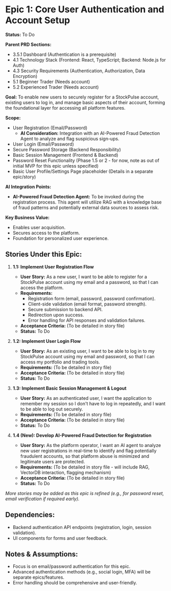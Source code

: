 # Epic 1: Core User Authentication and Account Setup

**Status:** To Do

**Parent PRD Sections:**

- 3.5.1 Dashboard (Authentication is a prerequisite)
- 4.1 Technology Stack (Frontend: React, TypeScript; Backend: Node.js for Auth)
- 4.3 Security Requirements (Authentication, Authorization, Data Encryption)
- 5.1 Beginner Trader (Needs account)
- 5.2 Experienced Trader (Needs account)

**Goal:** To enable new users to securely register for a StockPulse account, existing users to log in, and manage basic aspects of their account, forming the foundational layer for accessing all platform features.

**Scope:**

- User Registration (Email/Password)
  - **AI Consideration:** Integration with an AI-Powered Fraud Detection Agent to analyze and flag suspicious sign-ups.
- User Login (Email/Password)
- Secure Password Storage (Backend Responsibility)
- Basic Session Management (Frontend & Backend)
- Password Reset Functionality (Phase 1.5 or 2 - for now, note as out of initial MVP for this epic unless specified)
- Basic User Profile/Settings Page placeholder (Details in a separate epic/story)

**AI Integration Points:**

- **AI-Powered Fraud Detection Agent:** To be invoked during the registration process. This agent will utilize RAG with a knowledge base of fraud patterns and potentially external data sources to assess risk.

**Key Business Value:**

- Enables user acquisition.
- Secures access to the platform.
- Foundation for personalized user experience.

## Stories Under this Epic:

1.  **1.1: Implement User Registration Flow**

    - **User Story:** As a new user, I want to be able to register for a StockPulse account using my email and a password, so that I can access the platform.
    - **Requirements:**
      - Registration form (email, password, password confirmation).
      - Client-side validation (email format, password strength).
      - Secure submission to backend API.
      - Redirection upon success.
      - Error handling for API responses and validation failures.
    - **Acceptance Criteria:** (To be detailed in story file)
    - **Status:** To Do

2.  **1.2: Implement User Login Flow**

    - **User Story:** As an existing user, I want to be able to log in to my StockPulse account using my email and password, so that I can access my portfolio and trading tools.
    - **Requirements:** (To be detailed in story file)
    - **Acceptance Criteria:** (To be detailed in story file)
    - **Status:** To Do

3.  **1.3: Implement Basic Session Management & Logout**

    - **User Story:** As an authenticated user, I want the application to remember my session so I don't have to log in repeatedly, and I want to be able to log out securely.
    - **Requirements:** (To be detailed in story file)
    - **Acceptance Criteria:** (To be detailed in story file)
    - **Status:** To Do

4.  **1.4 (New): Develop AI-Powered Fraud Detection for Registration**
    - **User Story:** As the platform operator, I want an AI agent to analyze new user registrations in real-time to identify and flag potentially fraudulent accounts, so that platform abuse is minimized and legitimate users are protected.
    - **Requirements:** (To be detailed in story file - will include RAG, VectorDB interaction, flagging mechanism)
    - **Acceptance Criteria:** (To be detailed in story file)
    - **Status:** To Do

_More stories may be added as this epic is refined (e.g., for password reset, email verification if required early)._

## Dependencies:

- Backend authentication API endpoints (registration, login, session validation).
- UI components for forms and user feedback.

## Notes & Assumptions:

- Focus is on email/password authentication for this epic.
- Advanced authentication methods (e.g., social login, MFA) will be separate epics/features.
- Error handling should be comprehensive and user-friendly.
